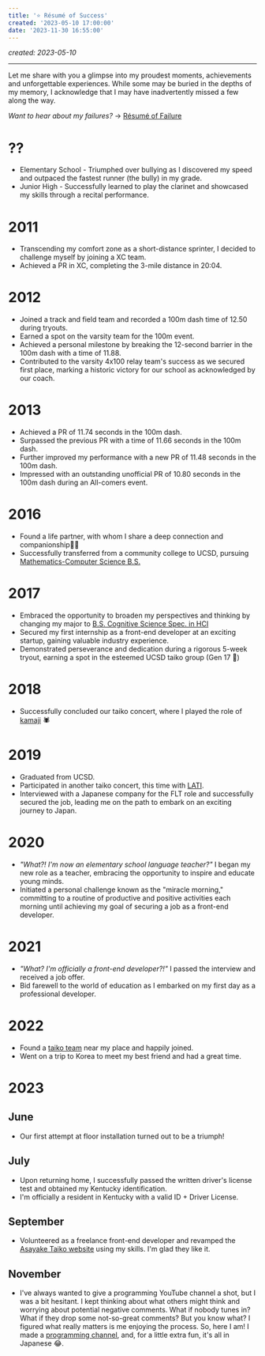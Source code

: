 ```yaml
---
title: '⭐️ Résumé of Success'
created: '2023-05-10 17:00:00'
date: '2023-11-30 16:55:00'
---
```


_created: 2023-05-10_

---

Let me share with you a glimpse into my proudest moments, achievements and unforgettable experiences. While some may be buried in the depths of my memory, I acknowledge that I may have inadvertently missed a few along the way.

_Want to hear about my failures?_ -> [Résumé of Failure](./resume-of-failure)

# ??

- Elementary School - Triumphed over bullying as I discovered my speed and outpaced the fastest runner (the bully) in my grade.
- Junior High - Successfully learned to play the clarinet and showcased my skills through a recital performance.

# 2011

- Transcending my comfort zone as a short-distance sprinter, I decided to challenge myself by joining a XC team.
- Achieved a PR in XC, completing the 3-mile distance in 20:04.

# 2012

- Joined a track and field team and recorded a 100m dash time of 12.50 during tryouts.
- Earned a spot on the varsity team for the 100m event.
- Achieved a personal milestone by breaking the 12-second barrier in the 100m dash with a time of 11.88.
- Contributed to the varsity 4x100 relay team's success as we secured first place, marking a historic victory for our school as acknowledged by our coach.

# 2013

- Achieved a PR of 11.74 seconds in the 100m dash.
- Surpassed the previous PR with a time of 11.66 seconds in the 100m dash.
- Further improved my performance with a new PR of 11.48 seconds in the 100m dash.
- Impressed with an outstanding unofficial PR of 10.80 seconds in the 100m dash during an All-comers event.

# 2016

- Found a life partner, with whom I share a deep connection and companionship👧🏻
- Successfully transferred from a community college to UCSD, pursuing [Mathematics-Computer Science B.S.](https://math.ucsd.edu/students/undergraduate/ma30-math-computer-science-b-s)

# 2017

- Embraced the opportunity to broaden my perspectives and thinking by changing my major to [B.S. Cognitive Science Spec. in HCI](https://cogsci.ucsd.edu/undergraduates/major/design-interaction.html)
- Secured my first internship as a front-end developer at an exciting startup, gaining valuable industry experience.
- Demonstrated perseverance and dedication during a rigorous 5-week tryout, earning a spot in the esteemed UCSD taiko group (Gen 17 💛)

# 2018

- Successfully concluded our taiko concert, where I played the role of [kamaji](https://ghibli.fandom.com/wiki/Kamaj%C4%AB) 🕷️

# 2019

- Graduated from UCSD.
- Participated in another taiko concert, this time with [LATI](https://taiko.la/).
- Interviewed with a Japanese company for the FLT role and successfully secured the job, leading me on the path to embark on an exciting journey to Japan.

# 2020

- _"What?! I'm now an elementary school language teacher?"_ I began my new role as a teacher, embracing the opportunity to inspire and educate young minds.
- Initiated a personal challenge known as the "miracle morning," committing to a routine of productive and positive activities each morning until achieving my goal of securing a job as a front-end developer.

# 2021

- _"What? I'm officially a front-end developer?!"_ I passed the interview and received a job offer.
- Bid farewell to the world of education as I embarked on my first day as a professional developer.

# 2022

- Found a [taiko team](https://www.taikolab.com/) near my place and happily joined.
- Went on a trip to Korea to meet my best friend and had a great time.

# 2023


## June

- Our first attempt at floor installation turned out to be a triumph!

## July
- Upon returning home, I successfully passed the written driver's license test and obtained my Kentucky identification.
- I'm officially a resident in Kentucky with a valid ID + Driver License.

## September 
- Volunteered as a freelance front-end developer and revamped the [Asayake Taiko website](https://asayaketaiko.ucsd.edu) using my skills. I'm glad they like it.

## November
- I've always wanted to give a programming YouTube channel a shot, but I was a bit hesitant. I kept thinking about what others might think and worrying about potential negative comments. What if nobody tunes in? What if they drop some not-so-great comments? But you know what? I figured what really matters is me enjoying the process. So, here I am! I made a [programming channel](https://www.youtube.com/@rolemadelen), and, for a little extra fun, it's all in Japanese 😂.
